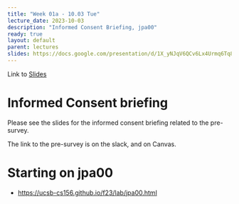 ```yaml
---
title: "Week 01a - 10.03 Tue"
lecture_date: 2023-10-03
description: "Informed Consent Briefing, jpa00"
ready: true
layout: default
parent: lectures
slides: https://docs.google.com/presentation/d/1X_yNJqV6QCv6Lx4Urmq6Tq8PizChQUYlAr6sTJuVEhA/edit?usp=sharing
---
```


Link to [Slides]({{page.slides}}) 

# Informed Consent briefing

Please see the slides for the informed consent briefing related to the pre-survey.

The link to the pre-survey is on the slack, and on Canvas.

# Starting on jpa00

* <https://ucsb-cs156.github.io/f23/lab/jpa00.html>

